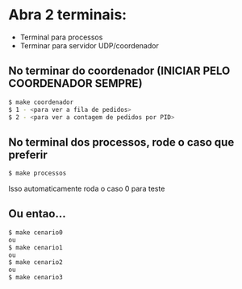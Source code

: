 # Abra 2 terminais:
- Terminal para processos
- Terminar para servidor UDP/coordenador

## No terminar do coordenador (INICIAR PELO COORDENADOR SEMPRE)
```bash
$ make coordenador
$ 1 - <para ver a fila de pedidos>
$ 2 - <para ver a contagem de pedidos por PID>
```

## No terminal dos processos, rode o caso que preferir
```bash
$ make processos
```
Isso automaticamente roda o caso 0 para teste

## Ou entao... 
```bash
$ make cenario0
ou
$ make cenario1
ou
$ make cenario2
ou
$ make cenario3
```
